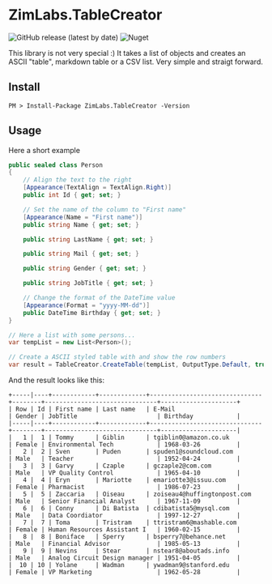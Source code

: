 # ZimLabs.TableCreator

![GitHub release (latest by date)](https://img.shields.io/github/v/release/InvaderZim85/ZimLabs.TableCreator) ![Nuget](https://img.shields.io/nuget/v/ZimLabs.TableCreator)

This library is not very special :) It takes a list of objects and creates an ASCII "table", markdown table or a CSV list. Very simple and straigt forward.

## Install

```
PM > Install-Package ZimLabs.TableCreator -Version
```

## Usage

Here a short example

```csharp
public sealed class Person
{
    // Align the text to the right
    [Appearance(TextAlign = TextAlign.Right)]
    public int Id { get; set; }

    // Set the name of the column to "First name"
    [Appearance(Name = "First name")]
    public string Name { get; set; }

    public string LastName { get; set; }

    public string Mail { get; set; }

    public string Gender { get; set; }

    public string JobTitle { get; set; }

    // Change the format of the DateTime value
    [Appearance(Format = "yyyy-MM-dd")]
    public DateTime Birthday { get; set; }
}

// Here a list with some persons...
var tempList = new List<Person>();

// Create a ASCII styled table with and show the row numbers
var result = TableCreator.CreateTable(tempList, OutputType.Default, true);
```

And the result looks like this:

```
+-----|----+------------+-------------+-------------------------------+--------+-------------------------------+---------------------+
| Row | Id | First name | Last name   | E-Mail                        | Gender | JobTitle                      | Birthday            |
|-----|----+------------+-------------+-------------------------------+--------+-------------------------------+---------------------|
|   1 |  1 | Tommy      | Giblin      | tgiblin0@amazon.co.uk         | Female | Environmental Tech            | 1968-03-26          |
|   2 |  2 | Sven       | Puden       | spuden1@soundcloud.com        | Male   | Teacher                       | 1952-04-24          |
|   3 |  3 | Garvy      | Czaple      | gczaple2@com.com              | Male   | VP Quality Control            | 1965-04-10          |
|   4 |  4 | Eryn       | Mariotte    | emariotte3@issuu.com          | Female | Pharmacist                    | 1986-07-23          |
|   5 |  5 | Zaccaria   | Oiseau      | zoiseau4@huffingtonpost.com   | Male   | Senior Financial Analyst      | 1967-11-09          |
|   6 |  6 | Conny      | Di Batista  | cdibatista5@mysql.com         | Male   | Data Coordiator               | 1997-12-27          |
|   7 |  7 | Toma       | Tristram    | ttristram6@mashable.com       | Female | Human Resources Assistant I   | 1960-02-15          |
|   8 |  8 | Boniface   | Sperry      | bsperry7@behance.net          | Male   | Financial Advisor             | 1985-05-13          |
|   9 |  9 | Nevins     | Stear       | nstear8@aboutads.info         | Male   | Analog Circuit Design manager | 1951-04-05          |
|  10 | 10 | Yolane     | Wadman      | ywadman9@stanford.edu         | Female | VP Marketing                  | 1962-05-28          |
```